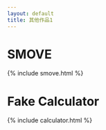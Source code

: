 ```yaml
---
layout: default
title: 其他作品1
---
```

# SMOVE

{% include smove.html %}

# Fake Calculator

{% include calculator.html %}
